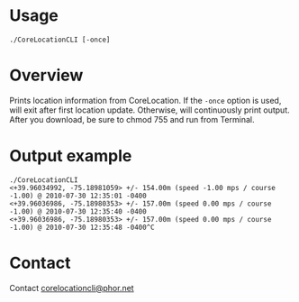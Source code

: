 # Usage

`./CoreLocationCLI [-once]`

# Overview

Prints location information from CoreLocation. If the `-once` option
is used, will exit after first location update. Otherwise, will
continuously print output. After you download, be sure to chmod 755
and run from Terminal.

# Output example

    ./CoreLocationCLI 
    <+39.96034992, -75.18981059> +/- 154.00m (speed -1.00 mps / course -1.00) @ 2010-07-30 12:35:01 -0400
    <+39.96036986, -75.18980353> +/- 157.00m (speed 0.00 mps / course -1.00) @ 2010-07-30 12:35:40 -0400
    <+39.96036986, -75.18980353> +/- 157.00m (speed 0.00 mps / course -1.00) @ 2010-07-30 12:35:48 -0400^C

# Contact

Contact corelocationcli@phor.net

